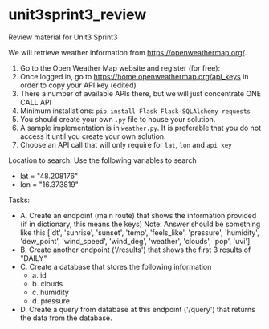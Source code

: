 # unit3sprint3_review
Review material for Unit3 Sprint3

We will retrieve weather information from https://openweathermap.org/.
1. Go to the Open Weather Map website and register (for free):
2. Once logged in, go to https://home.openweathermap.org/api_keys 
     in order to copy your API key (edited)
3. There a number of available APIs there, but we will just concentrate
    ONE CALL API
4. Minimum installations:  `pip install Flask Flask-SQLAlchemy requests`
5. You should create your own `.py` file to house your solution. 
6. A sample implementation is in `weather.py`. It is preferable that you do not access it until you create your own solution.
7. Choose an API call that will only require for `lat`, `lon` and `api key`

Location to search:
Use the following variables to search
* lat = "48.208176"
* lon = "16.373819"



Tasks:
 * A. Create an endpoint (main route) that shows the information provided (if in dictionary, this means the keys)
  Note: Answer should be something like this 
  ['dt', 'sunrise', 'sunset', 'temp', 'feels_like', 'pressure', 
  'humidity', 'dew_point', 'wind_speed', 'wind_deg', 'weather', 'clouds', 'pop', 'uvi']
 * B. Create another endpoint ('/results') that shows the first 3 results of "DAILY"
 * C. Create a database that stores the following information
     * a. id
     * b. clouds 
     * c. humidity
     * d. pressure
 * D. Create a query from database at this endpoint ('/query') that returns the data from the database.
